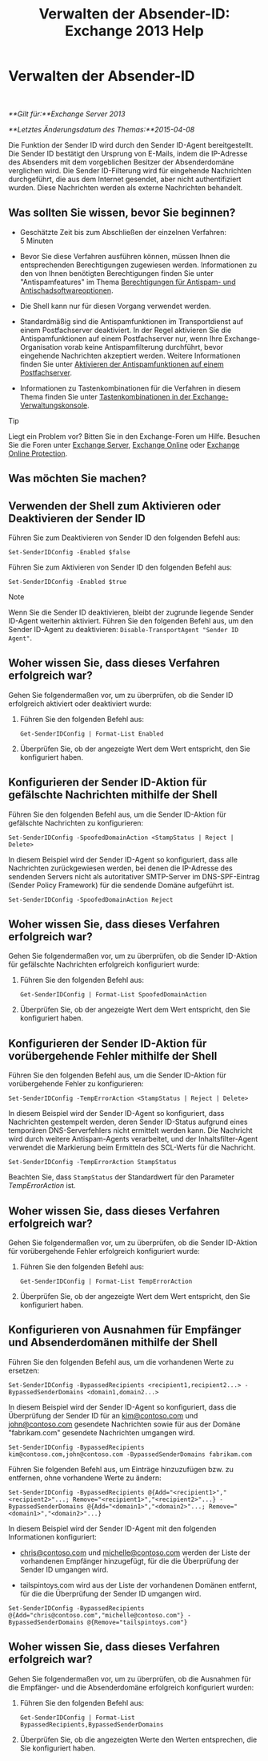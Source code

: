 ﻿---
title: 'Verwalten der Absender-ID: Exchange 2013 Help'
TOCTitle: Verwalten der Absender-ID
ms:assetid: 2e7b646a-8a66-4be7-a7c1-0bd43bb79a5b
ms:mtpsurl: https://technet.microsoft.com/de-de/library/Aa997136(v=EXCHG.150)
ms:contentKeyID: 50475405
ms.date: 05/22/2018
mtps_version: v=EXCHG.150
ms.translationtype: MT
---

# Verwalten der Absender-ID

 

_**Gilt für:**Exchange Server 2013_

_**Letztes Änderungsdatum des Themas:**2015-04-08_

Die Funktion der Sender ID wird durch den Sender ID-Agent bereitgestellt. Die Sender ID bestätigt den Ursprung von E-Mails, indem die IP-Adresse des Absenders mit dem vorgeblichen Besitzer der Absenderdomäne verglichen wird. Die Sender ID-Filterung wird für eingehende Nachrichten durchgeführt, die aus dem Internet gesendet, aber nicht authentifiziert wurden. Diese Nachrichten werden als externe Nachrichten behandelt.

## Was sollten Sie wissen, bevor Sie beginnen?

  - Geschätzte Zeit bis zum Abschließen der einzelnen Verfahren: 5 Minuten

  - Bevor Sie diese Verfahren ausführen können, müssen Ihnen die entsprechenden Berechtigungen zugewiesen werden. Informationen zu den von Ihnen benötigten Berechtigungen finden Sie unter "Antispamfeatures" im Thema [Berechtigungen für Antispam- und Antischadsoftwareoptionen](anti-spam-and-anti-malware-permissions-exchange-2013-help.md).

  - Die Shell kann nur für diesen Vorgang verwendet werden.

  - Standardmäßig sind die Antispamfunktionen im Transportdienst auf einem Postfachserver deaktiviert. In der Regel aktivieren Sie die Antispamfunktionen auf einem Postfachserver nur, wenn Ihre Exchange-Organisation vorab keine Antispamfilterung durchführt, bevor eingehende Nachrichten akzeptiert werden. Weitere Informationen finden Sie unter [Aktivieren der Antispamfunktionen auf einem Postfachserver](enable-anti-spam-functionality-on-mailbox-servers-exchange-2013-help.md).

  - Informationen zu Tastenkombinationen für die Verfahren in diesem Thema finden Sie unter [Tastenkombinationen in der Exchange-Verwaltungskonsole](keyboard-shortcuts-in-the-exchange-admin-center-exchange-online-protection-help.md).


> [!TIP]
> Liegt ein Problem vor? Bitten Sie in den Exchange-Foren um Hilfe. Besuchen Sie die Foren unter <A href="https://go.microsoft.com/fwlink/p/?linkid=60612">Exchange Server</A>, <A href="https://go.microsoft.com/fwlink/p/?linkid=267542">Exchange Online</A> oder <A href="https://go.microsoft.com/fwlink/p/?linkid=285351">Exchange Online Protection</A>.



## Was möchten Sie machen?

## Verwenden der Shell zum Aktivieren oder Deaktivieren der Sender ID

Führen Sie zum Deaktivieren von Sender ID den folgenden Befehl aus:

    Set-SenderIDConfig -Enabled $false

Führen Sie zum Aktivieren von Sender ID den folgenden Befehl aus:

    Set-SenderIDConfig -Enabled $true


> [!NOTE]
> Wenn Sie die Sender&nbsp;ID deaktivieren, bleibt der zugrunde liegende Sender ID-Agent weiterhin aktiviert. Führen Sie den folgenden Befehl aus, um den Sender ID-Agent zu deaktivieren: <CODE>Disable-TransportAgent "Sender ID Agent"</CODE>.



## Woher wissen Sie, dass dieses Verfahren erfolgreich war?

Gehen Sie folgendermaßen vor, um zu überprüfen, ob die Sender ID erfolgreich aktiviert oder deaktiviert wurde:

1.  Führen Sie den folgenden Befehl aus:
    
        Get-SenderIDConfig | Format-List Enabled

2.  Überprüfen Sie, ob der angezeigte Wert dem Wert entspricht, den Sie konfiguriert haben.

## Konfigurieren der Sender ID-Aktion für gefälschte Nachrichten mithilfe der Shell

Führen Sie den folgenden Befehl aus, um die Sender ID-Aktion für gefälschte Nachrichten zu konfigurieren:

    Set-SenderIDConfig -SpoofedDomainAction <StampStatus | Reject | Delete>

In diesem Beispiel wird der Sender ID-Agent so konfiguriert, dass alle Nachrichten zurückgewiesen werden, bei denen die IP-Adresse des sendenden Servers nicht als autoritativer SMTP-Server im DNS-SPF-Eintrag (Sender Policy Framework) für die sendende Domäne aufgeführt ist.

    Set-SenderIDConfig -SpoofedDomainAction Reject

## Woher wissen Sie, dass dieses Verfahren erfolgreich war?

Gehen Sie folgendermaßen vor, um zu überprüfen, ob die Sender ID-Aktion für gefälschte Nachrichten erfolgreich konfiguriert wurde:

1.  Führen Sie den folgenden Befehl aus:
    
        Get-SenderIDConfig | Format-List SpoofedDomainAction

2.  Überprüfen Sie, ob der angezeigte Wert dem Wert entspricht, den Sie konfiguriert haben.

## Konfigurieren der Sender ID-Aktion für vorübergehende Fehler mithilfe der Shell

Führen Sie den folgenden Befehl aus, um die Sender ID-Aktion für vorübergehende Fehler zu konfigurieren:

    Set-SenderIDConfig -TempErrorAction <StampStatus | Reject | Delete>

In diesem Beispiel wird der Sender ID-Agent so konfiguriert, dass Nachrichten gestempelt werden, deren Sender ID-Status aufgrund eines temporären DNS-Serverfehlers nicht ermittelt werden kann. Die Nachricht wird durch weitere Antispam-Agents verarbeitet, und der Inhaltsfilter-Agent verwendet die Markierung beim Ermitteln des SCL-Werts für die Nachricht.

    Set-SenderIDConfig -TempErrorAction StampStatus

Beachten Sie, dass `StampStatus` der Standardwert für den Parameter *TempErrorAction* ist.

## Woher wissen Sie, dass dieses Verfahren erfolgreich war?

Gehen Sie folgendermaßen vor, um zu überprüfen, ob die Sender ID-Aktion für vorübergehende Fehler erfolgreich konfiguriert wurde:

1.  Führen Sie den folgenden Befehl aus:
    
        Get-SenderIDConfig | Format-List TempErrorAction

2.  Überprüfen Sie, ob der angezeigte Wert dem Wert entspricht, den Sie konfiguriert haben.

## Konfigurieren von Ausnahmen für Empfänger und Absenderdomänen mithilfe der Shell

Führen Sie den folgenden Befehl aus, um die vorhandenen Werte zu ersetzen:

    Set-SenderIDConfig -BypassedRecipients <recipient1,recipient2...> -BypassedSenderDomains <domain1,domain2...>

In diesem Beispiel wird der Sender ID-Agent so konfiguriert, dass die Überprüfung der Sender ID für an kim@contoso.com und john@contoso.com gesendete Nachrichten sowie für aus der Domäne "fabrikam.com" gesendete Nachrichten umgangen wird.

    Set-SenderIDConfig -BypassedRecipients kim@contoso.com,john@contoso.com -BypassedSenderDomains fabrikam.com

Führen Sie folgenden Befehl aus, um Einträge hinzuzufügen bzw. zu entfernen, ohne vorhandene Werte zu ändern:

    Set-SenderIDConfig -BypassedRecipients @{Add="<recipient1>","<recipient2>"...; Remove="<recipient1>","<recipient2>"...} -BypassedSenderDomains @{Add="<domain1>","<domain2>"...; Remove="<domain1>","<domain2>"...}

In diesem Beispiel wird der Sender ID-Agent mit den folgenden Informationen konfiguriert:

  - chris@contoso.com und michelle@contoso.com werden der Liste der vorhandenen Empfänger hinzugefügt, für die die Überprüfung der Sender ID umgangen wird.

  - tailspintoys.com wird aus der Liste der vorhandenen Domänen entfernt, für die die Überprüfung der Sender ID umgangen wird.

<!-- end list -->

    Set-SenderIDConfig -BypassedRecipients @{Add="chris@contoso.com","michelle@contoso.com"} -BypassedSenderDomains @{Remove="tailspintoys.com"}

## Woher wissen Sie, dass dieses Verfahren erfolgreich war?

Gehen Sie folgendermaßen vor, um zu überprüfen, ob die Ausnahmen für die Empfänger- und die Absenderdomäne erfolgreich konfiguriert wurden:

1.  Führen Sie den folgenden Befehl aus:
    
        Get-SenderIDConfig | Format-List BypassedRecipients,BypassedSenderDomains

2.  Überprüfen Sie, ob die angezeigten Werte den Werten entsprechen, die Sie konfiguriert haben.

